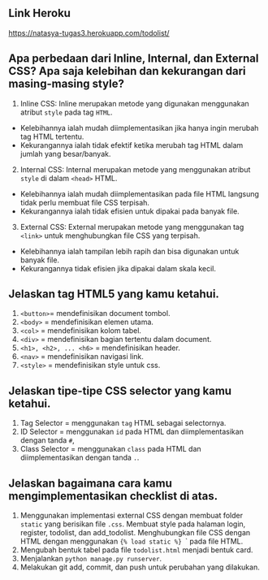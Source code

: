 ## Link Heroku
https://natasya-tugas3.herokuapp.com/todolist/

## Apa perbedaan dari Inline, Internal, dan External CSS? Apa saja kelebihan dan kekurangan dari masing-masing style?
1. Inline CSS: Inline merupakan metode yang digunakan menggunakan atribut `style` pada tag `HTML`.
- Kelebihannya ialah mudah diimplementasikan jika hanya ingin merubah tag HTML tertentu.
- Kekurangannya ialah tidak efektif ketika merubah tag HTML dalam jumlah yang besar/banyak.

2. Internal CSS: Internal merupakan metode yang menggunakan atribut `style` di dalam `<head>` HTML.
- Kelebihannya ialah mudah diimplementasikan pada file HTML langsung tidak perlu membuat file CSS terpisah.
- Kekurangannya ialah tidak efisien untuk dipakai pada banyak file.

3. External CSS: External merupakan metode yang menggunakan tag `<link>` untuk menghubungkan file CSS yang terpisah.
- Kelebihannya ialah tampilan lebih rapih dan bisa digunakan untuk banyak file.
- Kekurangannya tidak efisien jika dipakai dalam skala kecil.

## Jelaskan tag HTML5 yang kamu ketahui.
1. `<button>`= mendefinisikan document tombol.
2. `<body>` = mendefinisikan elemen utama.
3. `<col>` = mendefinisikan kolom tabel.
4. `<div>` = mendefinisikan bagian tertentu dalam document.
5. `<h1>, <h2>, ... <h6>` = mendefinisikan header.
6. `<nav>` = mendefinisikan navigasi link.
7. `<style>` = mendefinisikan style untuk css.

## Jelaskan tipe-tipe CSS selector yang kamu ketahui.
1. Tag Selector = menggunakan `tag` HTML sebagai selectornya.
2. ID Selector = menggunakan `id` pada HTML dan diimplementasikan dengan tanda `#`,
3. Class Selector = menggunakan `class` pada HTML dan diimplementasikan dengan tanda `.`.

## Jelaskan bagaimana cara kamu mengimplementasikan checklist di atas.
1. Menggunakan implementasi external CSS dengan membuat folder `static` yang berisikan file `.css`. Membuat style pada halaman login, register, todolist, dan add_todolist. Menghubungkan file CSS dengan HTML dengan menggunakan `{% load static %}
`<link rel="stylesheet" href="{% static 'css/namafile.css' %}">` pada file HTML.
2. Mengubah bentuk tabel pada file `todolist.html` menjadi bentuk card. 
3. Menjalankan `python manage.py runserver`.
4. Melakukan git add, commit, dan push untuk perubahan yang dilakukan.
